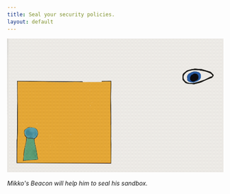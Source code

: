 ```yaml
---
title: Seal your security policies.
layout: default
---
```

<!-- markdownlint-disable MD041 -->
<!-- markdownlint-disable MD013 -->
<!-- markdownlint-disable MD036 -->
[![Breakout](mikko.gif)](https://medium.com/scanabc/sensorfu-product-episode-02-a81b9a878d3f)

*Mikko's Beacon will help him to seal his sandbox.*
<!-- markdownlint-enable MD041 -->
<!-- markdownlint-enable MD013 -->
<!-- markdownlint-enable MD036 -->
